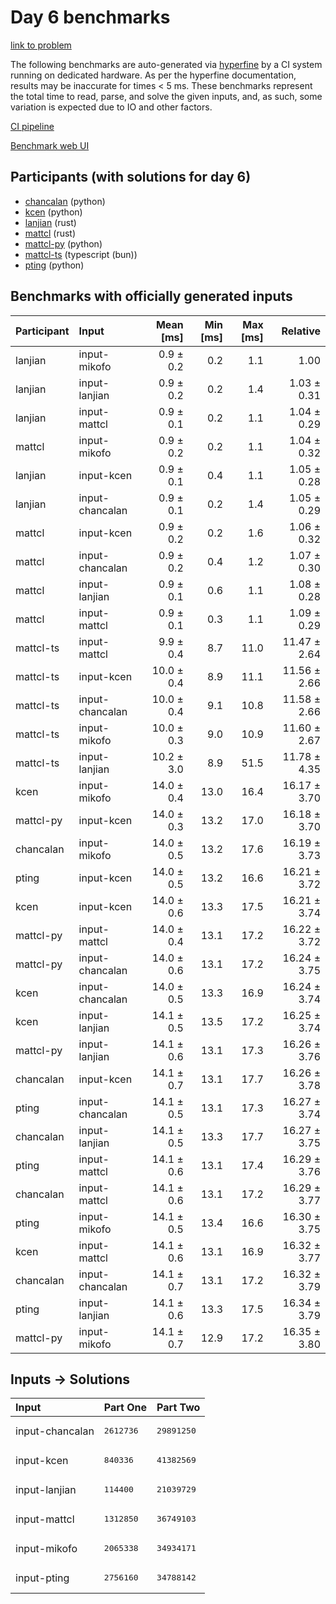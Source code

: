 # Day 6 benchmarks

[link to problem](https://adventofcode.com/2023/day/6)

The following benchmarks are auto-generated via
[hyperfine](https://github.com/sharkdp/hyperfine) by a CI system running on
dedicated hardware. As per the hyperfine documentation, results may be
inaccurate for times < 5 ms. These benchmarks represent the total time to read,
parse, and solve the given inputs, and, as such, some variation is expected due
to IO and other factors.

[CI pipeline](http://ci.papercode.net:8080/teams/main/pipelines/aoc2023)

[Benchmark web UI](https://aoc.ancalagon.black)


## Participants (with solutions for day 6)

- [chancalan](https://github.com/chancalan/aoc2023) (python)
- [kcen](https://github.com/kcen/aoc2023) (python)
- [lanjian](https://github.com/lanjian/aoc-2023) (rust)
- [mattcl](https://github.com/mattcl/aoc2023) (rust)
- [mattcl-py](https://github.com/mattcl/aoc2023-py) (python)
- [mattcl-ts](https://github.com/mattcl/aoc2023-js) (typescript (bun))
- [pting](https://github.com/pting/aoc2023) (python)


## Benchmarks with officially generated inputs

| Participant | Input | Mean [ms] | Min [ms] | Max [ms] | Relative |
|:---|:---|---:|---:|---:|---:|
| lanjian | input-mikofo | 0.9 ± 0.2 | 0.2 | 1.1 | 1.00 |
| lanjian | input-lanjian | 0.9 ± 0.2 | 0.2 | 1.4 | 1.03 ± 0.31 |
| lanjian | input-mattcl | 0.9 ± 0.1 | 0.2 | 1.1 | 1.04 ± 0.29 |
| mattcl | input-mikofo | 0.9 ± 0.2 | 0.2 | 1.1 | 1.04 ± 0.32 |
| lanjian | input-kcen | 0.9 ± 0.1 | 0.4 | 1.1 | 1.05 ± 0.28 |
| lanjian | input-chancalan | 0.9 ± 0.1 | 0.2 | 1.4 | 1.05 ± 0.29 |
| mattcl | input-kcen | 0.9 ± 0.2 | 0.2 | 1.6 | 1.06 ± 0.32 |
| mattcl | input-chancalan | 0.9 ± 0.2 | 0.4 | 1.2 | 1.07 ± 0.30 |
| mattcl | input-lanjian | 0.9 ± 0.1 | 0.6 | 1.1 | 1.08 ± 0.28 |
| mattcl | input-mattcl | 0.9 ± 0.1 | 0.3 | 1.1 | 1.09 ± 0.29 |
| mattcl-ts | input-mattcl | 9.9 ± 0.4 | 8.7 | 11.0 | 11.47 ± 2.64 |
| mattcl-ts | input-kcen | 10.0 ± 0.4 | 8.9 | 11.1 | 11.56 ± 2.66 |
| mattcl-ts | input-chancalan | 10.0 ± 0.4 | 9.1 | 10.8 | 11.58 ± 2.66 |
| mattcl-ts | input-mikofo | 10.0 ± 0.3 | 9.0 | 10.9 | 11.60 ± 2.67 |
| mattcl-ts | input-lanjian | 10.2 ± 3.0 | 8.9 | 51.5 | 11.78 ± 4.35 |
| kcen | input-mikofo | 14.0 ± 0.4 | 13.0 | 16.4 | 16.17 ± 3.70 |
| mattcl-py | input-kcen | 14.0 ± 0.3 | 13.2 | 17.0 | 16.18 ± 3.70 |
| chancalan | input-mikofo | 14.0 ± 0.5 | 13.2 | 17.6 | 16.19 ± 3.73 |
| pting | input-kcen | 14.0 ± 0.5 | 13.2 | 16.6 | 16.21 ± 3.72 |
| kcen | input-kcen | 14.0 ± 0.6 | 13.3 | 17.5 | 16.21 ± 3.74 |
| mattcl-py | input-mattcl | 14.0 ± 0.4 | 13.1 | 17.2 | 16.22 ± 3.72 |
| mattcl-py | input-chancalan | 14.0 ± 0.6 | 13.1 | 17.2 | 16.24 ± 3.75 |
| kcen | input-chancalan | 14.0 ± 0.5 | 13.3 | 16.9 | 16.24 ± 3.74 |
| kcen | input-lanjian | 14.1 ± 0.5 | 13.5 | 17.2 | 16.25 ± 3.74 |
| mattcl-py | input-lanjian | 14.1 ± 0.6 | 13.1 | 17.3 | 16.26 ± 3.76 |
| chancalan | input-kcen | 14.1 ± 0.7 | 13.1 | 17.7 | 16.26 ± 3.78 |
| pting | input-chancalan | 14.1 ± 0.5 | 13.1 | 17.3 | 16.27 ± 3.74 |
| chancalan | input-lanjian | 14.1 ± 0.5 | 13.3 | 17.7 | 16.27 ± 3.75 |
| pting | input-mattcl | 14.1 ± 0.6 | 13.1 | 17.4 | 16.29 ± 3.76 |
| chancalan | input-mattcl | 14.1 ± 0.6 | 13.1 | 17.2 | 16.29 ± 3.77 |
| pting | input-mikofo | 14.1 ± 0.5 | 13.4 | 16.6 | 16.30 ± 3.75 |
| kcen | input-mattcl | 14.1 ± 0.6 | 13.1 | 16.9 | 16.32 ± 3.77 |
| chancalan | input-chancalan | 14.1 ± 0.7 | 13.1 | 17.2 | 16.32 ± 3.79 |
| pting | input-lanjian | 14.1 ± 0.6 | 13.3 | 17.5 | 16.34 ± 3.79 |
| mattcl-py | input-mikofo | 14.1 ± 0.7 | 12.9 | 17.2 | 16.35 ± 3.80 |


## Inputs -> Solutions

| Input | Part One | Part Two |
|:---|:---|:---|
|input-chancalan|<pre>2612736</pre>|<pre>29891250</pre>|
|input-kcen|<pre>840336</pre>|<pre>41382569</pre>|
|input-lanjian|<pre>114400</pre>|<pre>21039729</pre>|
|input-mattcl|<pre>1312850</pre>|<pre>36749103</pre>|
|input-mikofo|<pre>2065338</pre>|<pre>34934171</pre>|
|input-pting|<pre>2756160</pre>|<pre>34788142</pre>|